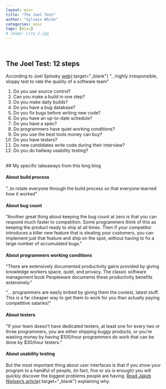 ```yaml
---
layout: misc
title: "The Joel Test"
author: "Sylvain White"
categories: misc
tags: [misc]
# image: city-2.jpg
---
```

<br/>

## The Joel Test: 12 steps

According to Joel Splosky 
[web](https://www.joelonsoftware.com/2000/08/09/the-joel-test-12-steps-to-better-code/){:target="_blank"} "...highly irresponsible, sloppy test to rate the quality of a software team"

1. Do you use source control?
2. Can you make a build in one step?
3. Do you make daily builds?
4. Do you have a bug database?
5. Do you fix bugs before writing new code?
6. Do you have an up-to-date schedule?
7. Do you have a spec?
8. Do programmers have quiet working conditions?
9. Do you use the best tools money can buy?
10. Do you have testers?
11. Do new candidates write code during their interview?
12. Do you do hallway usability testing?

<br/>
## My specific takeaways from this long blog

#### About build process
 "..to rotate everyone through the build process so that everyone learned how it worked"

#### About bug count

"Another great thing about keeping the bug count at zero is that you can respond much faster to competition. Some programmers think of this as keeping the product ready to ship at all times. Then if your competitor introduces a killer new feature that is stealing your customers, you can implement just that feature and ship on the spot, without having to fix a large number of accumulated bugs."

#### About programmers working conditions

"There are extensively documented productivity gains provided by giving knowledge workers space, quiet, and privacy. The classic software management book Peopleware documents these productivity benefits extensively."

"… programmers are easily bribed by giving them the coolest, latest stuff. This is a far cheaper way to get them to work for you than actually paying competitive salaries!"

#### About testers

"If your team doesn’t have dedicated testers, at least one for every two or three programmers, you are either shipping buggy products, or you’re wasting money by having $100/hour programmers do work that can be done by $30/hour testers."

#### About usability testing

But the most important thing about user interfaces is that if you show your program to a handful of people, (in fact, five or six is enough) you will quickly discover the biggest problems people are having.  [Read Jakob Nielsen’s article](https://www.nngroup.com/articles/why-you-only-need-to-test-with-5-users/){:target="_blank"}  explaining why.